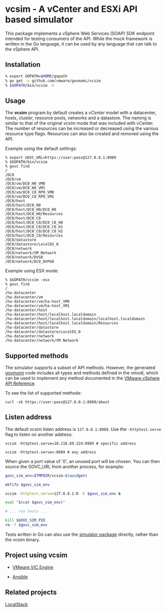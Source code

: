 # vcsim - A vCenter and ESXi API based simulator

This package implements a vSphere Web Services (SOAP) SDK endpoint intended for testing consumers of the API.
While the mock framework is written in the Go language, it can be used by any language that can talk to the vSphere
API.

## Installation

```sh
% export GOPATH=$HOME/gopath
% go get -u github.com/vmware/govmomi/vcsim
% $GOPATH/bin/vcsim -h
```

## Usage

The **vcsim** program by default creates a *vCenter* model with a datacenter, hosts, cluster, resource pools, networks
and a datastore.  The naming is similar to that of the original *vcsim* mode that was included with vCenter.  The number
of resources can be increased or decreased using the various resource type flags.  Resources can also be created and
removed using the API.

Example using the default settings:

```
% export GOVC_URL=https://user:pass@127.0.0.1:8989
% $GOPATH/bin/vcsim
% govc find
/
/DC0
/DC0/vm
/DC0/vm/DC0_H0_VM0
/DC0/vm/DC0_H0_VM1
/DC0/vm/DC0_C0_RP0_VM0
/DC0/vm/DC0_C0_RP0_VM1
/DC0/host
/DC0/host/DC0_H0
/DC0/host/DC0_H0/DC0_H0
/DC0/host/DC0_H0/Resources
/DC0/host/DC0_C0
/DC0/host/DC0_C0/DC0_C0_H0
/DC0/host/DC0_C0/DC0_C0_H1
/DC0/host/DC0_C0/DC0_C0_H2
/DC0/host/DC0_C0/Resources
/DC0/datastore
/DC0/datastore/LocalDS_0
/DC0/network
/DC0/network/VM Network
/DC0/network/DVS0
/DC0/network/DC0_DVPG0
```

Example using ESX mode:

```
% $GOPATH/vcsim -esx
% govc find
/
/ha-datacenter
/ha-datacenter/vm
/ha-datacenter/vm/ha-host_VM0
/ha-datacenter/vm/ha-host_VM1
/ha-datacenter/host
/ha-datacenter/host/localhost.localdomain
/ha-datacenter/host/localhost.localdomain/localhost.localdomain
/ha-datacenter/host/localhost.localdomain/Resources
/ha-datacenter/datastore
/ha-datacenter/datastore/LocalDS_0
/ha-datacenter/network
/ha-datacenter/network/VM Network

```

## Supported methods

The simulator supports a subset of API methods.  However, the generated [govmomi](https://github.com/vmware/govmomi)
code includes all types and methods defined in the vmodl, which can be used to implement any method documented in the
[VMware vSphere API Reference](http://pubs.vmware.com/vsphere-6-5/index.jsp#com.vmware.wssdk.apiref.doc/right-pane.html).

To see the list of supported methods:

```
curl -sk https://user:pass@127.0.0.1:8989/about
```

## Listen address

The default vcsim listen address is `127.0.0.1:8989`.  Use the `-httptest.serve` flag to listen on another address:


``` shell
vcsim -httptest.serve=10.118.69.224:8989 # specific address

vcsim -httptest.serve=:8989 # any address
```

When given a port value of '0', an unused port will be chosen.  You can then source the GOVC_URL from another
process, for example:

```sh
govc_sim_env=$TMPDIR/vcsim-$(uuidgen)

mkfifo $govc_sim_env

vcsim -httptest.serve=127.0.0.1:0 -E $govc_sim_env &

eval "$(cat $govc_sim_env)"

# ... run tests ...

kill $GOVC_SIM_PID
rm -f $govc_sim_env
```

Tests written in Go can also use the [simulator package](https://godoc.org/github.com/vmware/govmomi/simulator)
directly, rather than the vcsim binary.

## Project using vcsim

* [VMware VIC Engine](https://github.com/vmware/vic)

* [Ansible](https://github.com/ansible/ansible/tree/devel/test/utils/docker/vcenter-simulator)

## Related projects

[LocalStack](https://github.com/localstack/localstack/blob/master/README.md#why-localstack)
